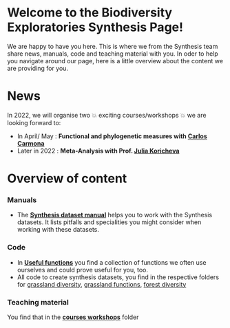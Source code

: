 # Welcome to the Biodiversity Exploratories Synthesis Page!
We are happy to have you here. This is where we from the Synthesis team share news, manuals, code and teaching material with you. In oder to help you navigate around our page, here is a little overview about the content we are providing for you. 

# News
In 2022, we will organise two :boom: exciting courses/workshops :boom: we are looking forward to:
- In April/ May : **Functional and phylogenetic measures with [Carlos Carmona](https://teguam.es/miembros/carlos-pcarmona/)**
- Later in 2022 : **Meta-Analysis with Prof. [Julia Koricheva](https://pure.royalholloway.ac.uk/portal/en/persons/julia-koricheva(ab83b389-7258-48fd-8560-0c8de7b6c94a).html)**


# Overview of content
### Manuals
- The [**Synthesis dataset manual**](https://github.com/biodiversity-exploratories-synthesis/Synthesis_dataset_manual) helps you to work with the Synthesis datasets. It lists pitfalls and specialities you might consider when working with these datasets.

### Code
- In [**Useful functions**](https://github.com/biodiversity-exploratories-synthesis/Synthesis_useful_functions) you find a collection of functions we often use ourselves and could prove useful for you, too.
- All code to create synthesis datasets, you find in the respective folders for [grassland diversity](https://github.com/biodiversity-exploratories-synthesis/Synthesis_dataset_diversity_grassland), [grassland functions](https://github.com/biodiversity-exploratories-synthesis/Synthesis_dataset_functions_grassland), [forest diversity](https://github.com/biodiversity-exploratories-synthesis/Synthesis_dataset_diversity_forest)

### Teaching material
You find that in the [**courses workshops**](https://github.com/biodiversity-exploratories-synthesis/Synthesis_courses_workshops) folder
